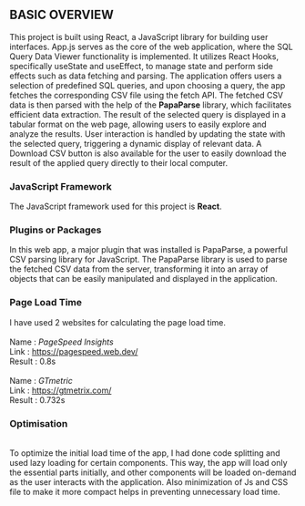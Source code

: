 <h2>BASIC OVERVIEW</h2>

This project is built using React, a JavaScript library for building user interfaces. App.js serves as the core of the web application, where the SQL Query Data Viewer functionality is implemented. It utilizes React Hooks, specifically useState and useEffect, to manage state and perform side effects such as data fetching and parsing. The application offers users a selection of predefined SQL queries, and upon choosing a query, the app fetches the corresponding CSV file using the fetch API. The fetched CSV data is then parsed with the help of the **PapaParse** library, which facilitates efficient data extraction. The result of the selected query is displayed in a tabular format on the web page, allowing users to easily explore and analyze the results. User interaction is handled by updating the state with the selected query, triggering a dynamic display of relevant data. A Download CSV button is also available for the user to easily download the result of the applied query directly to their local computer.

<h3>JavaScript Framework</h3> The JavaScript framework used for this project is <b>React</b>.

<h3>Plugins or Packages</h3> 

In this web app, a major plugin that was installed is PapaParse, a powerful CSV parsing library for JavaScript. The PapaParse library is used to parse the fetched CSV data from the server, transforming it into an array of objects that can be easily manipulated and displayed in the application.

<h3>Page Load Time</h3>

I have used 2 websites for calculating the page load time.<br><br>
Name : <i>PageSpeed Insights</i><br>
Link : <a href = "https://pagespeed.web.dev/">https://pagespeed.web.dev/</a><br>
Result : 0.8s<br><br>
Name : <i>GTmetric</i><br>
Link : <a href = "https://gtmetrix.com/">https://gtmetrix.com/</a><br>
Result : 0.732s<br>
<h3>Optimisation</h3><br>
To optimize the initial load time of the app, I had done code splitting and used lazy loading for certain components. This way, the app will load only the essential parts initially, and other components will be loaded on-demand as the user interacts with the application. Also minimization of Js and CSS file to make it more compact helps in preventing unnecessary load time.
